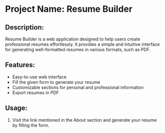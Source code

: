 # Project Name: Resume Builder

## Description:
Resume Builder is a web application designed to help users create professional resumes effortlessly. It provides a simple and intuitive interface for generating well-formatted resumes in various formats, such as PDF.


## Features:
- Easy-to-use web interface
- Fill the given form to generate your resume
- Customizable sections for personal and professional information
- Export resumes in PDF

## Usage:
1. Visit the link mentioned in the About section and generate your resume by filling the form.
